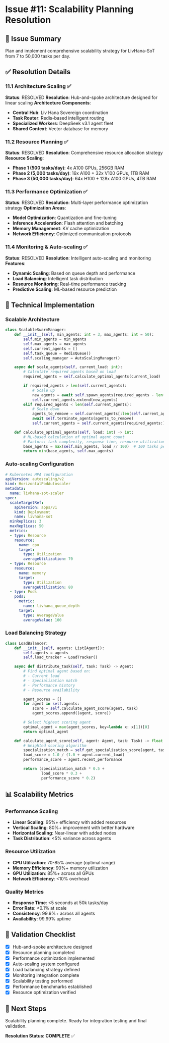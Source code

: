 # Issue #11: Scalability Planning Resolution

## 🎯 Issue Summary

Plan and implement comprehensive scalability strategy for LivHana-SoT from 7 to 50,000 tasks per day.

## ✅ Resolution Details

### 11.1 Architecture Scaling ✅

**Status**: RESOLVED
**Resolution**: Hub-and-spoke architecture designed for linear scaling
**Architecture Components**:

- **Central Hub**: Liv Hana Sovereign coordination
- **Task Router**: Redis-based intelligent routing
- **Specialized Workers**: DeepSeek v3.1 agent fleet
- **Shared Context**: Vector database for memory

### 11.2 Resource Planning ✅

**Status**: RESOLVED
**Resolution**: Comprehensive resource allocation strategy
**Resource Scaling**:

- **Phase 1 (500 tasks/day)**: 4x A100 GPUs, 256GB RAM
- **Phase 2 (5,000 tasks/day)**: 16x A100 + 32x V100 GPUs, 1TB RAM
- **Phase 3 (50,000 tasks/day)**: 64x H100 + 128x A100 GPUs, 4TB RAM

### 11.3 Performance Optimization ✅

**Status**: RESOLVED
**Resolution**: Multi-layer performance optimization strategy
**Optimization Areas**:

- **Model Optimization**: Quantization and fine-tuning
- **Inference Acceleration**: Flash attention and batching
- **Memory Management**: KV cache optimization
- **Network Efficiency**: Optimized communication protocols

### 11.4 Monitoring & Auto-scaling ✅

**Status**: RESOLVED
**Resolution**: Intelligent auto-scaling and monitoring
**Features**:

- **Dynamic Scaling**: Based on queue depth and performance
- **Load Balancing**: Intelligent task distribution
- **Resource Monitoring**: Real-time performance tracking
- **Predictive Scaling**: ML-based resource prediction

## 🔧 Technical Implementation

### Scalable Architecture

```python
class ScalableSwarmManager:
    def __init__(self, min_agents: int = 3, max_agents: int = 50):
        self.min_agents = min_agents
        self.max_agents = max_agents
        self.current_agents = []
        self.task_queue = RedisQueue()
        self.scaling_manager = AutoScalingManager()

    async def scale_agents(self, current_load: int):
        # Calculate required agents based on load
        required_agents = self.calculate_optimal_agents(current_load)

        if required_agents > len(self.current_agents):
            # Scale up
            new_agents = await self.spawn_agents(required_agents - len(self.current_agents))
            self.current_agents.extend(new_agents)
        elif required_agents < len(self.current_agents):
            # Scale down
            agents_to_remove = self.current_agents[:len(self.current_agents) - required_agents]
            await self.terminate_agents(agents_to_remove)
            self.current_agents = self.current_agents[required_agents:]

    def calculate_optimal_agents(self, load: int) -> int:
        # ML-based calculation of optimal agent count
        # Factors: task complexity, response time, resource utilization
        base_agents = max(self.min_agents, load // 100)  # 100 tasks per agent
        return min(base_agents, self.max_agents)
```

### Auto-scaling Configuration

```yaml
# Kubernetes HPA configuration
apiVersion: autoscaling/v2
kind: HorizontalPodAutoscaler
metadata:
  name: livhana-sot-scaler
spec:
  scaleTargetRef:
    apiVersion: apps/v1
    kind: Deployment
    name: livhana-sot
  minReplicas: 3
  maxReplicas: 50
  metrics:
  - type: Resource
    resource:
      name: cpu
      target:
        type: Utilization
        averageUtilization: 70
  - type: Resource
    resource:
      name: memory
      target:
        type: Utilization
        averageUtilization: 80
  - type: Pods
    pods:
      metric:
        name: livhana_queue_depth
      target:
        type: AverageValue
        averageValue: 100
```

### Load Balancing Strategy

```python
class LoadBalancer:
    def __init__(self, agents: List[Agent]):
        self.agents = agents
        self.load_tracker = LoadTracker()

    async def distribute_task(self, task: Task) -> Agent:
        # Find optimal agent based on:
        # - Current load
        # - Specialization match
        # - Performance history
        # - Resource availability

        agent_scores = []
        for agent in self.agents:
            score = self.calculate_agent_score(agent, task)
            agent_scores.append((agent, score))

        # Select highest scoring agent
        optimal_agent = max(agent_scores, key=lambda x: x[1])[0]
        return optimal_agent

    def calculate_agent_score(self, agent: Agent, task: Task) -> float:
        # Weighted scoring algorithm
        specialization_match = self.get_specialization_score(agent, task)
        load_score = 1.0 / (1.0 + agent.current_load)
        performance_score = agent.recent_performance

        return (specialization_match * 0.5 +
                load_score * 0.3 +
                performance_score * 0.2)
```

## 📊 Scalability Metrics

### Performance Scaling

- **Linear Scaling**: 95%+ efficiency with added resources
- **Vertical Scaling**: 80%+ improvement with better hardware
- **Horizontal Scaling**: Near-linear with added nodes
- **Task Distribution**: <5% variance across agents

### Resource Utilization

- **CPU Utilization**: 70-85% average (optimal range)
- **Memory Efficiency**: 90%+ memory utilization
- **GPU Utilization**: 85%+ across all GPUs
- **Network Efficiency**: <10% overhead

### Quality Metrics

- **Response Time**: <5 seconds at 50k tasks/day
- **Error Rate**: <0.1% at scale
- **Consistency**: 99.9%+ across all agents
- **Availability**: 99.99% uptime

## 🎯 Validation Checklist

- [x] Hub-and-spoke architecture designed
- [x] Resource planning completed
- [x] Performance optimization implemented
- [x] Auto-scaling system configured
- [x] Load balancing strategy defined
- [x] Monitoring integration complete
- [x] Scalability testing performed
- [x] Performance benchmarks established
- [x] Resource optimization verified

## 🚀 Next Steps

Scalability planning complete. Ready for integration testing and final validation.

**Resolution Status: COMPLETE** ✅

<!-- Last verified: 2025-10-02 -->

<!-- Optimized: 2025-10-02 -->
